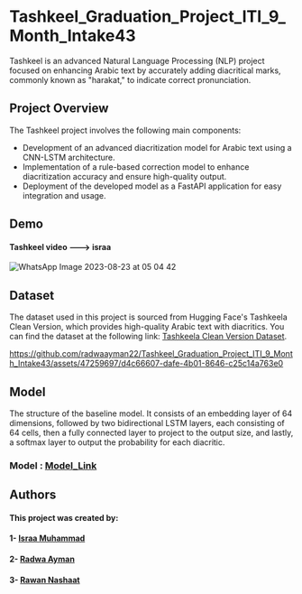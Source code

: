 # Tashkeel_Graduation_Project_ITI_9_Month_Intake43

Tashkeel is an advanced Natural Language Processing (NLP) project focused on enhancing Arabic text by accurately adding diacritical marks, commonly known as "harakat," to indicate correct pronunciation.

## Project Overview

The Tashkeel project involves the following main components:

- Development of an advanced diacritization model for Arabic text using a CNN-LSTM architecture.
- Implementation of a rule-based correction model to enhance diacritization accuracy and ensure high-quality output.
- Deployment of the developed model as a FastAPI application for easy integration and usage.


## Demo
#### Tashkeel video ---> israa
![WhatsApp Image 2023-08-23 at 05 04 42](https://github.com/radwaayman22/Tashkeel_Graduation_Project_ITI_9_Month_Intake43/assets/47259697/44b0b924-0118-4de3-a755-f7e1e14bea7e)

## Dataset

The dataset used in this project is sourced from Hugging Face's Tashkeela Clean Version, which provides high-quality Arabic text with diacritics. You can find the dataset at the following link: [Tashkeela Clean Version Dataset](https://huggingface.co/datasets/arbml/tashkeelav2).


https://github.com/radwaayman22/Tashkeel_Graduation_Project_ITI_9_Month_Intake43/assets/47259697/d4c66607-dafe-4b01-8646-c25c14a763e0


## Model 
The structure of the baseline model. It consists of an embedding layer of 64 dimensions, followed by two bidirectional LSTM layers, each consisting of 64 cells, then a fully connected layer to project to the output size, and lastly, a softmax layer to output the probability for each diacritic.

### Model : [Model_Link](https://drive.google.com/drive/folders/1L6S9xRWWFoBgBI5ECe-pF6twgR9LePhZ?usp=sharing)


## Authors
#### This project was created by:
#### 1- [Israa Muhammad](https://github.com/israa2050)
#### 2- [Radwa Ayman](https://github.com/radwaayman22)
#### 3- [Rawan Nashaat](https://github.com/rawanelzehery)


